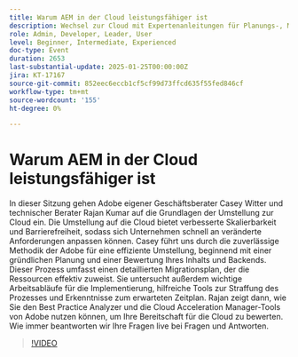 ```yaml
---
title: Warum AEM in der Cloud leistungsfähiger ist
description: Wechsel zur Cloud mit Expertenanleitungen für Planungs-, Migrations- und Kompatibilitätsbewertungs-Tools von Adobe
role: Admin, Developer, Leader, User
level: Beginner, Intermediate, Experienced
doc-type: Event
duration: 2653
last-substantial-update: 2025-01-25T00:00:00Z
jira: KT-17167
source-git-commit: 852eec6eccb1cf5cf99d73ffcd635f55fed846cf
workflow-type: tm+mt
source-wordcount: '155'
ht-degree: 0%

---
```



# Warum AEM in der Cloud leistungsfähiger ist

In dieser Sitzung gehen Adobe eigener Geschäftsberater Casey Witter und technischer Berater Rajan Kumar auf die Grundlagen der Umstellung zur Cloud ein. Die Umstellung auf die Cloud bietet verbesserte Skalierbarkeit und Barrierefreiheit, sodass sich Unternehmen schnell an veränderte Anforderungen anpassen können. Casey führt uns durch die zuverlässige Methodik der Adobe für eine effiziente Umstellung, beginnend mit einer gründlichen Planung und einer Bewertung Ihres Inhalts und Backends. Dieser Prozess umfasst einen detaillierten Migrationsplan, der die Ressourcen effektiv zuweist. Sie untersucht außerdem wichtige Arbeitsabläufe für die Implementierung, hilfreiche Tools zur Straffung des Prozesses und Erkenntnisse zum erwarteten Zeitplan. Rajan zeigt dann, wie Sie den Best Practice Analyzer und die Cloud Acceleration Manager-Tools von Adobe nutzen können, um Ihre Bereitschaft für die Cloud zu bewerten. Wie immer beantworten wir Ihre Fragen live bei Fragen und Antworten.

>[!VIDEO](https://video.tv.adobe.com/v/3443023/?learn=on&enablevpops)
